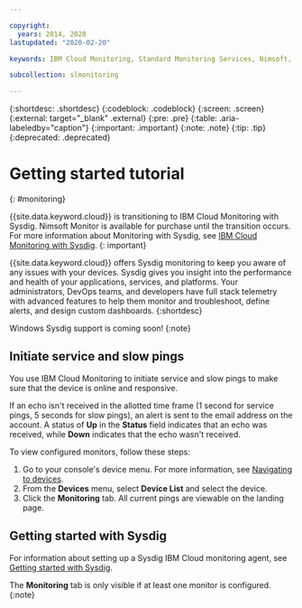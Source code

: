 ```yaml
---

copyright:
  years: 2014, 2020
lastupdated: "2020-02-20"

keywords: IBM Cloud Monitoring, Standard Monitoring Services, Nimsoft, Sysdig, monitoring

subcollection: slmonitoring

---
```


{:shortdesc: .shortdesc}
{:codeblock: .codeblock}
{:screen: .screen}
{:external: target="_blank" .external}
{:pre: .pre}
{:table: .aria-labeledby="caption"}
{:important: .important}
{:note: .note}
{:tip: .tip}
{:deprecated: .deprecated}

# Getting started tutorial
{: #monitoring}

{{site.data.keyword.cloud}} is transitioning to IBM Cloud Monitoring with Sysdig. Nimsoft Monitor is available for purchase until the transition occurs. For more information about Monitoring with Sysdig, see [IBM Cloud Monitoring with Sysdig](/docs/services/Monitoring-with-Sysdig?topic=Sysdig-about). <!--For existing Nimsoft customers, Nimsoft support continues until the transition is complete. To continue monitoring after this date, you need to move to Sysdig.-->
{: important}

{{site.data.keyword.cloud}} offers Sysdig monitoring to keep you aware of any issues with your devices. Sysdig gives you insight into the performance and health of your applications, services, and platforms. Your administrators, DevOps teams, and developers have full stack telemetry with advanced features to help them monitor and troubleshoot, define alerts, and design custom dashboards.
{:shortdesc}

Windows Sysdig support is coming soon!
{:note}

## Initiate service and slow pings

You use IBM Cloud Monitoring to initiate service and slow pings to make sure that the device is online and responsive.

If an echo isn't received in the allotted time frame (1 second for service pings, 5 seconds for slow pings), an alert is sent to the email address on the account. A status of **Up** in the **Status** field indicates that an echo was received, while **Down** indicates that the echo wasn't received.

To view configured monitors, follow these steps:

1. Go to your console's device menu. For more information, see [Navigating to devices](/docs/vsi?topic=virtual-servers-navigating-devices).
2. From the **Devices** menu, select **Device List** and select the device.
3. Click the **Monitoring** tab. All current pings are viewable on the landing page. 

## Getting started with Sysdig

For information about setting up a Sysdig IBM Cloud monitoring agent, see [Getting started with Sysdig](/docs/services/Monitoring-with-Sysdig?topic=Sysdig-getting-started).

The **Monitoring** tab is only visible if at least one monitor is configured.
{:note}

